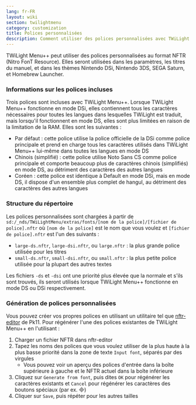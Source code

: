 ```yaml
---
lang: fr-FR
layout: wiki
section: twilightmenu
category: customization
title: Polices personnalisées
description: Comment utiliser des polices personnalisées avec TWiLight Menu++
---
```


TWiLight Menu++ peut utiliser des polices personnalisées au format NFTR (Nitro FonT Resource). Elles seront utilisées dans les paramètres, les titres du manuel, et dans les thèmes Nintendo DSi, Nintendo 3DS, SEGA Saturn, et Homebrew Launcher.

### Informations sur les polices incluses
Trois polices sont incluses avec TWiLight Menu++. Lorsque TWiLight Menu++ fonctionne en mode DSi, elles contiennent tous les caractères nécessaires pour toutes les langues dans lesquelles TWiLight est traduit, mais lorsqu'il fonctionnent en mode DS, elles sont plus limitées en raison de la limitation de la RAM. Elles sont les suivantes :
- Par défaut : cette police utilise la police officielle de la DSi comme police principale et prend en charge tous les caractères utilisés dans TWiLight Menu++ lui-même dans toutes les langues en mode DS
- Chinois (simplifié) : cette police utilise Noto Sans CS comme police principale et comporte beaucoup plus de caractères chinois (simplifiés) en mode DS, au détriment des caractères des autres langues
- Coréen : cette police est identique à Default en mode DSi, mais en mode DS, il dispose d'un ensemble plus complet de hangul, au détriment des caractères des autres langues

### Structure du répertoire
Les polices personnalisées sont chargées à partir de `sd:/_nds/TWiLightMenu/extras/fonts/[nom de la police]/[fichier de police].nftr` où `[nom de la police]` est le nom que vous voulez et `[fichier de police].nftr` est l'un des suivants :
- `large-ds.nftr`, `large-dsi.nftr`, ou `large.nftr` : la plus grande police utilisée pour les titres
- `small-ds.nftr`, `small-dsi.nftr`, ou `small.nftr` : la plus petite police utilisée pour la plupart des autres textes

Les fichiers `-ds` et `-dsi` ont une priorité plus élevée que la normale et s'ils sont trouvés, ils seront utilisés lorsque TWiLight Menu++ fonctionne en mode DS ou DSi respectivement.

### Génération de polices personnalisées
Vous pouvez créer vos propres polices en utilisant un utilitaire tel que [nftr-editor](https://pk11.us/nftr-editor/) de Pk11. Pour régénérer l'une des polices existantes de TWiLight Menu++ en l'utilisant :
1. Charger un fichier NFTR dans nftr-editor
1. Tapez les noms des polices que vous voulez utiliser de la plus haute à la plus basse priorité dans la zone de texte `Input font`, séparés par des virgules
   - Vous pouvez voir un aperçu des polices d'entrée dans la boîte supérieure à gauche et le NFTR actuel dans la boîte inférieure
1. Cliquez sur `Generate from font`, puis dites `OK` pour régénérer les caractères existants et `Cancel` pour régénérer les caractères des boutons spéciaux (par ex. )
1. Cliquer sur `Save`, puis répéter pour les autres tailles

